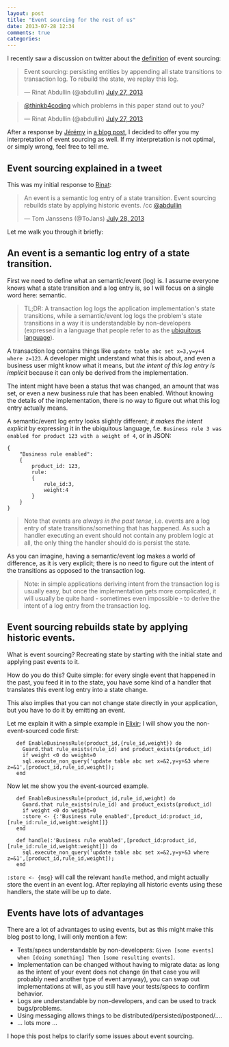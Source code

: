 ```yaml
---
layout: post
title: "Event sourcing for the rest of us"
date: 2013-07-28 12:34
comments: true
categories: 
---
```


I recently saw a discussion on twitter about the [definition](http://martinfowler.com/eaaDev/EventSourcing.html)
 of event sourcing:

<blockquote class="twitter-tweet"><p>Event sourcing: persisting entities by appending all state transitions to transaction log. To rebuild the state, we replay this log.</p>&mdash; Rinat Abdullin (@abdullin) <a href="https://twitter.com/abdullin/statuses/361079569933012992">July 27, 2013</a></blockquote>
<script async src="//platform.twitter.com/widgets.js" charset="utf-8"></script>

<blockquote class="twitter-tweet"><p><a href="https://twitter.com/thinkb4coding">@thinkb4coding</a> which problems in this paper stand out to you?</p>&mdash; Rinat Abdullin (@abdullin) <a href="https://twitter.com/abdullin/statuses/361108972478005250">July 27, 2013</a></blockquote>
<script async src="//platform.twitter.com/widgets.js" charset="utf-8"></script>

After a response by [Jérémy](http://twitter.com/thinkb4coding) in 
[a blog post](http://thinkbeforecoding.com/post/2013/07/28/Event-Sourcing-vs-Command-Sourcing), 
I decided to offer you my interpretation of event sourcing as well. If my interpretation is not optimal, 
or simply wrong, feel free to tell me.

## Event sourcing explained in a tweet

This was my initial response to [Rinat](http://twitter.com/abdullin):

<blockquote class="twitter-tweet"><p>An event is a semantic log entry of a state transition.&#10;Event sourcing rebuilds state by applying historic events. &#10;/cc <a href="https://twitter.com/abdullin">@abdullin</a></p>&mdash; Tom Janssens (@ToJans) <a href="https://twitter.com/ToJans/statuses/361429914580291586">July 28, 2013</a></blockquote>
<script async src="//platform.twitter.com/widgets.js" charset="utf-8"></script>

Let me walk you through it briefly:

## An event is a semantic log entry of a state transition.

First we need to define what an semantic/event (log) is.
I assume everyone knows what a state transition and a log entry is, so I will focus on a single 
word here: semantic.

> TL;DR: A transaction log logs the application implementation's state transitions, while a semantic/event log logs the problem's state transitions in a way it is understandable by non-developers (expressed in a language that people refer to as the [ubiquitous language](http://martinfowler.com/bliki/UbiquitousLanguage.html)).

A transaction log contains things like `update table abc set x=3,y=y+4 where z=123`. A developer might understand what this is about, and even a business user might know what it means, but _the intent of this log entry is implicit_ because it can only be derived from the implementation.

The intent might have been a status that was changed, an amount that was set, or even a new business rule  that has been enabled. Without knowing the details of the implementation, there is no way to figure out what this log entry actually means.

A semantic/event log entry looks slightly different; _it makes the intent explicit_ by expressing it in the ubiquitous language, f.e. `Business rule 3 was enabled for product 123 with a weight of 4`, or in JSON:
<!-- more -->
```
{
    "Business rule enabled":
    {
        product_id: 123,
        rule: 
        {   
            rule_id:3,
            weight:4
        }
    }
}
```

> Note that events are _always in the past tense_, i.e. events are a log entry of state transitions/something that has happened. As such a handler executing an event should not contain any problem logic at all, the only thing the handler should do is persist the state.

As you can imagine, having a semantic/event log makes a world of difference, as it is very explicit; there is no need to figure out the intent of the transitions as opposed to the transaction log.

>Note: in simple applications deriving intent from the transaction log is usually easy, but once the implementation gets more complicated, it will usually be quite hard - sometimes even impossible - to derive the intent of a log entry from the transaction log.

## Event sourcing rebuilds state by applying historic events.

What is event sourcing? Recreating state by starting with the initial state and applying past events to it.

How do you do this? Quite simple: for every single event that happened in the past, you feed it in to the state, you have some kind of a handler that translates this event log entry into a state change.

This also implies that you can not change state directly in your application, but you have to do it by emitting an event.

Let me explain it with a simple example in [Elixir](http://elixir-lang.org); I will show you the non-event-sourced code first:

```
   def EnableBusinessRule(product_id,{rule_id,weight}) do
     Guard.that rule_exists(rule_id) and product_exists(product_id) 
     if weight <0 do weight=0
     sql.execute_non_query('update table abc set x=&2,y=y+&3 where z=&1',[product_id,rule_id,weight]);
   end
```

Now let me show you the event-sourced example.

```
   def EnableBusinessRule(product_id,rule_id,weight) do
     Guard.that rule_exists(rule_id) and product_exists(product_id) 
     if weight <0 do weight=0
     :store <- {:'Business rule enabled',[product_id:product_id,[rule_id:rule_id,weight:weight]]}
   end
   
   def handle(:'Business rule enabled',[product_id:product_id,[rule_id:rule_id,weight:weight]]) do
     sql.execute_non_query('update table abc set x=&2,y=y+&3 where z=&1',[product_id,rule_id,weight]);
   end
```

`:store <- {msg}` will call the relevant `handle` method, and might actually store the event in an event log. After replaying all historic events using these handlers, the state will be up to date.

## Events have lots of advantages

There are a lot of advantages to using events, but as this might make this blog post to long, I will only mention a few:

- Tests/specs understandable by non-developers: `Given [some events] when [doing something] Then [some resulting events]`.
- Implementation can be changed without having to migrate data: as long as the intent of your event does not change (in that case you will probably need another type of event anyway), you can swap out implementations at will, as you still have your tests/specs to confirm behavior.
- Logs are understandable by non-developers, and can be used to track bugs/problems.
- Using messaging allows things to be distributed/persisted/postponed/....
- ... lots more ...

I hope this post helps to clarify some issues about event sourcing.